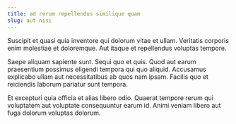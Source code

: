 ```yaml
---
title: ad rerum repellendus similique quam
slug: aut nisi
---
```


Suscipit et quasi quia inventore qui dolorum vitae et ullam. Veritatis corporis enim molestiae et doloremque. Aut itaque et repellendus voluptas tempore.

Saepe aliquam sapiente sunt. Sequi quo et quis. Quod aut earum praesentium possimus eligendi tempora qui quo aliquid. Accusamus explicabo ullam aut necessitatibus ab quos nam ipsam. Facilis quo et reiciendis laborum pariatur sunt tempora.

Et excepturi quia officia et alias libero odio. Quaerat tempore rerum qui voluptatem aut voluptate consequuntur earum id. Animi veniam libero aut fuga dolorum voluptas dolorum.
